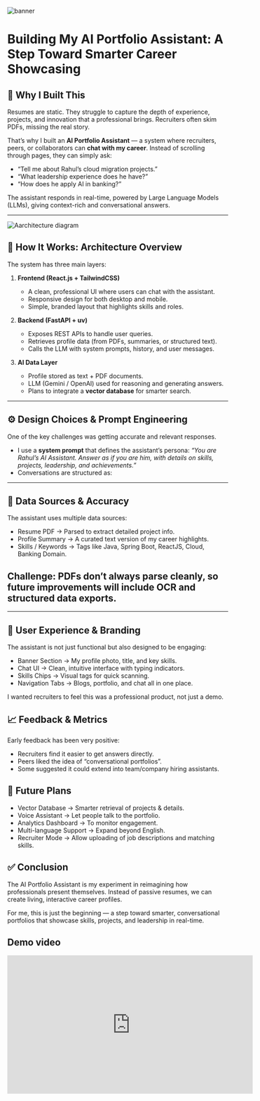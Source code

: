 ![banner](/images/portolio-banner.png)
# Building My AI Portfolio Assistant: A Step Toward Smarter Career Showcasing  

## 🚀 Why I Built This  
Resumes are static. They struggle to capture the depth of experience, projects, and innovation that a professional brings. Recruiters often skim PDFs, missing the real story.  

That’s why I built an **AI Portfolio Assistant** — a system where recruiters, peers, or collaborators can **chat with my career**. Instead of scrolling through pages, they can simply ask:  
- “Tell me about Rahul’s cloud migration projects.”  
- “What leadership experience does he have?”  
- “How does he apply AI in banking?”  

The assistant responds in real-time, powered by Large Language Models (LLMs), giving context-rich and conversational answers.  

---
![Aarchitecture diagram ](/images/ai-portfolio-architecture.png)
## 🧩 How It Works: Architecture Overview  

The system has three main layers:  

1. **Frontend (React.js + TailwindCSS)**  
   - A clean, professional UI where users can chat with the assistant.  
   - Responsive design for both desktop and mobile.  
   - Simple, branded layout that highlights skills and roles.  

2. **Backend (FastAPI + uv)**  
   - Exposes REST APIs to handle user queries.  
   - Retrieves profile data (from PDFs, summaries, or structured text).  
   - Calls the LLM with system prompts, history, and user messages.  

3. **AI Data Layer**  
   - Profile stored as text + PDF documents.  
   - LLM (Gemini / OpenAI) used for reasoning and generating answers.  
   - Plans to integrate a **vector database** for smarter search.  

---

## ⚙️ Design Choices & Prompt Engineering  

One of the key challenges was getting accurate and relevant responses.  
- I use a **system prompt** that defines the assistant’s persona: *“You are Rahul’s AI Assistant. Answer as if you are him, with details on skills, projects, leadership, and achievements.”*  
- Conversations are structured as:  



---

## 📂 Data Sources & Accuracy

The assistant uses multiple data sources:

- Resume PDF → Parsed to extract detailed project info.
- Profile Summary → A curated text version of my career highlights.
- Skills / Keywords → Tags like Java, Spring Boot, ReactJS, Cloud, Banking Domain.

## Challenge: PDFs don’t always parse cleanly, so future improvements will include OCR and structured data exports.

--- 

## 🎨 User Experience & Branding
The assistant is not just functional but also designed to be engaging:

- Banner Section → My profile photo, title, and key skills.
- Chat UI → Clean, intuitive interface with typing indicators.
- Skills Chips → Visual tags for quick scanning.
- Navigation Tabs → Blogs, portfolio, and chat all in one place.

I wanted recruiters to feel this was a professional product, not just a demo.

## 📈 Feedback & Metrics
Early feedback has been very positive:

- Recruiters find it easier to get answers directly.
- Peers liked the idea of “conversational portfolios”.
- Some suggested it could extend into team/company hiring assistants.

## 🔮 Future Plans

- Vector Database → Smarter retrieval of projects & details.
- Voice Assistant → Let people talk to the portfolio.
- Analytics Dashboard → To monitor engagement.
- Multi-language Support → Expand beyond English.
- Recruiter Mode → Allow uploading of job descriptions and matching skills.

## ✅ Conclusion

The AI Portfolio Assistant is my experiment in reimagining how professionals present themselves. Instead of passive resumes, we can create living, interactive career profiles.

For me, this is just the beginning — a step toward smarter, conversational portfolios that showcase skills, projects, and leadership in real-time.

## Demo video
<iframe 
  width="560" 
  height="315" 
  src="https://www.youtube.com/embed/Xa8znaDo7JA" 
  title="AI portfolio demo" 
  frameborder="0" 
  allow="accelerometer; autoplay; clipboard-write; encrypted-media; gyroscope; picture-in-picture" 
  allowfullscreen>
</iframe>